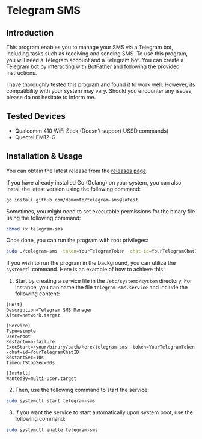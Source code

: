 # Telegram SMS

## Introduction

This program enables you to manage your SMS via a Telegram bot, including tasks such as receiving and sending SMS. To use this program, you will need a Telegram account and a Telegram bot. You can create a Telegram bot by interacting with [BotFather](https://t.me/botfather) and following the provided instructions.

I have thoroughly tested this program and found it to work well. However, its compatibility with your system may vary. Should you encounter any issues, please do not hesitate to inform me.

## Tested Devices

* Qualcomm 410 WiFi Stick (Doesn't support USSD commands)
* Quectel EM12-G

## Installation & Usage

You can obtain the latest release from the [releases page](https://github.com/damonto/telegram-sms/releases).

If you have already installed Go (Golang) on your system, you can also install the latest version using the following command:

```bash
go install github.com/damonto/telegram-sms@latest
```

Sometimes, you might need to set executable permissions for the binary file using the following command:

```bash
chmod +x telegram-sms
```

Once done, you can run the program with root privileges:

```bash
sudo ./telegram-sms -token=YourTelegramToken -chat-id=YourTelegramChatID
```

If you wish to run the program in the background, you can utilize the `systemctl` command. Here is an example of how to achieve this:

1. Start by creating a service file in the `/etc/systemd/system` directory. For instance, you can name the file `telegram-sms.service` and include the following content:

```plaintext
[Unit]
Description=Telegram SMS Manager
After=network.target

[Service]
Type=simple
User=root
Restart=on-failure
ExecStart=/your/binary/path/here/telegram-sms -token=YourTelegramToken -chat-id=YourTelegramChatID
RestartSec=10s
TimeoutStopSec=30s

[Install]
WantedBy=multi-user.target
```

2. Then, use the following command to start the service:

```bash
sudo systemctl start telegram-sms
```

3. If you want the service to start automatically upon system boot, use the following command:

```bash
sudo systemctl enable telegram-sms
```
